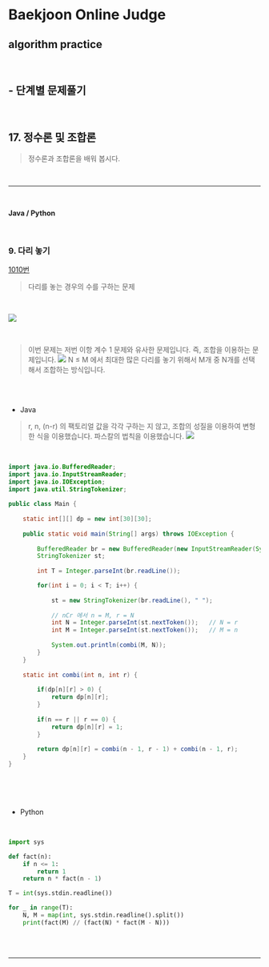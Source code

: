 # Baekjoon Online Judge

## algorithm practice
<br>

## - 단계별 문제풀기
<br>

## 17. 정수론 및 조합론

> 정수론과 조합론을 배워 봅시다.

<br>

---

<br>

**Java / Python**

<br>

### 9. 다리 놓기
[1010번](https://www.acmicpc.net/problem/1010) 
> 다리를 놓는 경우의 수를 구하는 문제

<br>

![](https://images.velog.io/images/jini_eun/post/b6fbe66d-18cf-417e-9d43-2a78e5e866cb/image.png)

<br>

> 이번 문제는 저번 이항 계수 1 문제와 유사한 문제입니다. 즉, 조합을 이용하는 문제입니다. 
![](https://images.velog.io/images/jini_eun/post/08057371-1ef6-4d83-aab5-0a6e38ce0bfd/image.png)
N ≤ M 에서 최대한 많은 다리를 놓기 위해서 M개 중 N개를 선택해서 조합하는 방식입니다.


<br><br>

- Java

> r, n, (n-r) 의 팩토리얼 값을 각각 구하는 지 않고, 조합의 성질을 이용하여 변형한 식을 이용했습니다. 파스칼의 법칙을 이용했습니다.
![](https://images.velog.io/images/jini_eun/post/34f9fc9a-5cef-455b-8be6-a64c2d0bc471/image.png)

<br>

```java
import java.io.BufferedReader;
import java.io.InputStreamReader;
import java.io.IOException;
import java.util.StringTokenizer;
 
public class Main {
	
	static int[][] dp = new int[30][30];
 
	public static void main(String[] args) throws IOException {
		
		BufferedReader br = new BufferedReader(new InputStreamReader(System.in));
		StringTokenizer st;
        
		int T = Integer.parseInt(br.readLine());

		for(int i = 0; i < T; i++) {
			
			st = new StringTokenizer(br.readLine(), " ");
			
			// nCr 에서 n = M, r = N
			int N = Integer.parseInt(st.nextToken());	// N = r
			int M = Integer.parseInt(st.nextToken());	// M = n
							
			System.out.println(combi(M, N));
		}
	}
	
	static int combi(int n, int r) {
		
		if(dp[n][r] > 0) {
			return dp[n][r]; 
		}
		
		if(n == r || r == 0) {
			return dp[n][r] = 1;
		}
		
		return dp[n][r] = combi(n - 1, r - 1) + combi(n - 1, r);
	}
}
```


<br><br><br>

- Python 

<br>

```python
import sys

def fact(n):
	if n <= 1:
		return 1
	return n * fact(n - 1)

T = int(sys.stdin.readline())

for _ in range(T):
	N, M = map(int, sys.stdin.readline().split())
	print(fact(M) // (fact(N) * fact(M - N)))
```

<br><br>

---

<br>

